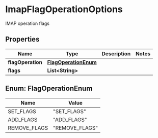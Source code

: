 

# ImapFlagOperationOptions

IMAP operation flags

## Properties

| Name | Type | Description | Notes |
|------------ | ------------- | ------------- | -------------|
|**flagOperation** | [**FlagOperationEnum**](#FlagOperationEnum) |  |  |
|**flags** | **List&lt;String&gt;** |  |  |



## Enum: FlagOperationEnum

| Name | Value |
|---- | -----|
| SET_FLAGS | &quot;SET_FLAGS&quot; |
| ADD_FLAGS | &quot;ADD_FLAGS&quot; |
| REMOVE_FLAGS | &quot;REMOVE_FLAGS&quot; |



